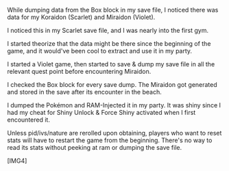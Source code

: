While dumping data from the Box block in my save file, I noticed there was data for my Koraidon (Scarlet) and Miraidon (Violet).

I noticed this in my Scarlet save file, and I was nearly into the first gym. 

I started theorize that the data might be there since the beginning of the game, and it would've been cool to extract and use it in my party.

I started a Violet game, then started to save & dump my save file in all the relevant quest point before encountering Miraidon.

I checked the Box block for every save dump. The Miraidon got generated and stored in the save after its encounter in the beach.

I dumped the Pokémon and RAM-Injected it in my party. It was shiny since I had my cheat for Shiny Unlock & Force Shiny activated when I first encountered it.

Unless pid/ivs/nature are rerolled upon obtaining, players who want to reset stats will have to restart the game from the beginning. There's no way to read its stats without peeking at ram or dumping the save file.

[IMG4]